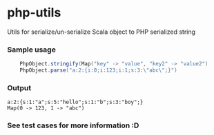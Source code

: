 php-utils
=========

Utils for serialize/un-serialize Scala object to PHP serialized string 

### Sample usage
```scala
	PhpObject.stringify(Map("key" -> "value", "key2" -> "value2")
	PhpObject.parse("a:2:{i:0;i:123;i:1;s:3:\"abc\";}")
```
### Output
	a:2:{s:1:"a";s:5:"hello";s:1:"b";s:3:"boy";}
	Map(0 -> 123, 1 -> "abc")

### See test cases for more information :D
